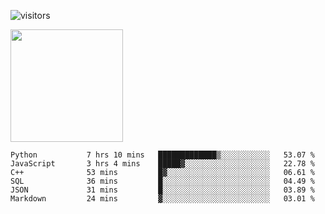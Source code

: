 ![visitors](https://visitor-badge.glitch.me/badge?page_id=page.id)

<img height="180em" src="https://github-readme-stats.vercel.app/api?username=toadkarter&show_icons=true&hide_border=true&&count_private=true&include_all_commits=true" />

<!--START_SECTION:waka-->

```text
Python           7 hrs 10 mins   █████████████▒░░░░░░░░░░░   53.07 %
JavaScript       3 hrs 4 mins    █████▓░░░░░░░░░░░░░░░░░░░   22.78 %
C++              53 mins         █▓░░░░░░░░░░░░░░░░░░░░░░░   06.61 %
SQL              36 mins         █░░░░░░░░░░░░░░░░░░░░░░░░   04.49 %
JSON             31 mins         █░░░░░░░░░░░░░░░░░░░░░░░░   03.89 %
Markdown         24 mins         ▓░░░░░░░░░░░░░░░░░░░░░░░░   03.01 %
```

<!--END_SECTION:waka-->
